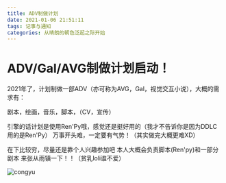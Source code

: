 ```yaml
---
title: ADV制做计划
date: 2021-01-06 21:51:11
tags: 记事与通知
categories: 从晴朗的朝色泛起之际开始
---
```


# ADV/Gal/AVG制做计划启动！

2021年了，计划制做一部ADV（亦可称为AVG，Gal，视觉交互小说），大概的需求有：

剧本，绘画，音乐，脚本，（CV，宣传）

引擎的话计划是使用Ren'Py哦，感觉还是挺好用的（我才不告诉你是因为DDLC用的是Ren'Py）
万事开头难，一定要有气势！（其实做完大概更难XD）
<!--more-->
在下比较穷，尽量还是靠个人兴趣参加吧
本人大概会负责脚本(Ren'py)和一部分剧本
来张从雨镇一下！！（贫乳loli谁不爱）

![congyu](/images/congyu.png)
